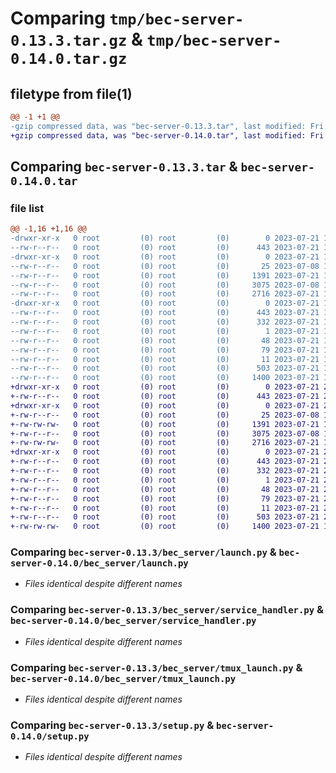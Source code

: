 # Comparing `tmp/bec-server-0.13.3.tar.gz` & `tmp/bec-server-0.14.0.tar.gz`

## filetype from file(1)

```diff
@@ -1 +1 @@
-gzip compressed data, was "bec-server-0.13.3.tar", last modified: Fri Jul 21 15:13:13 2023, max compression
+gzip compressed data, was "bec-server-0.14.0.tar", last modified: Fri Jul 21 20:43:47 2023, max compression
```

## Comparing `bec-server-0.13.3.tar` & `bec-server-0.14.0.tar`

### file list

```diff
@@ -1,16 +1,16 @@
-drwxr-xr-x   0 root         (0) root         (0)        0 2023-07-21 15:13:13.149703 bec-server-0.13.3/
--rw-r--r--   0 root         (0) root         (0)      443 2023-07-21 15:13:13.149703 bec-server-0.13.3/PKG-INFO
-drwxr-xr-x   0 root         (0) root         (0)        0 2023-07-21 15:13:13.144703 bec-server-0.13.3/bec_server/
--rw-r--r--   0 root         (0) root         (0)       25 2023-07-08 15:33:35.000000 bec-server-0.13.3/bec_server/__init__.py
--rw-r--r--   0 root         (0) root         (0)     1391 2023-07-21 15:12:28.000000 bec-server-0.13.3/bec_server/launch.py
--rw-r--r--   0 root         (0) root         (0)     3075 2023-07-08 15:33:35.000000 bec-server-0.13.3/bec_server/service_handler.py
--rw-r--r--   0 root         (0) root         (0)     2716 2023-07-21 15:12:28.000000 bec-server-0.13.3/bec_server/tmux_launch.py
-drwxr-xr-x   0 root         (0) root         (0)        0 2023-07-21 15:13:13.149703 bec-server-0.13.3/bec_server.egg-info/
--rw-r--r--   0 root         (0) root         (0)      443 2023-07-21 15:13:13.000000 bec-server-0.13.3/bec_server.egg-info/PKG-INFO
--rw-r--r--   0 root         (0) root         (0)      332 2023-07-21 15:13:13.000000 bec-server-0.13.3/bec_server.egg-info/SOURCES.txt
--rw-r--r--   0 root         (0) root         (0)        1 2023-07-21 15:13:13.000000 bec-server-0.13.3/bec_server.egg-info/dependency_links.txt
--rw-r--r--   0 root         (0) root         (0)       48 2023-07-21 15:13:13.000000 bec-server-0.13.3/bec_server.egg-info/entry_points.txt
--rw-r--r--   0 root         (0) root         (0)       79 2023-07-21 15:13:13.000000 bec-server-0.13.3/bec_server.egg-info/requires.txt
--rw-r--r--   0 root         (0) root         (0)       11 2023-07-21 15:13:13.000000 bec-server-0.13.3/bec_server.egg-info/top_level.txt
--rw-r--r--   0 root         (0) root         (0)      503 2023-07-21 15:13:13.150703 bec-server-0.13.3/setup.cfg
--rw-r--r--   0 root         (0) root         (0)     1400 2023-07-21 15:12:28.000000 bec-server-0.13.3/setup.py
+drwxr-xr-x   0 root         (0) root         (0)        0 2023-07-21 20:43:47.593832 bec-server-0.14.0/
+-rw-r--r--   0 root         (0) root         (0)      443 2023-07-21 20:43:47.593832 bec-server-0.14.0/PKG-INFO
+drwxr-xr-x   0 root         (0) root         (0)        0 2023-07-21 20:43:47.591832 bec-server-0.14.0/bec_server/
+-rw-r--r--   0 root         (0) root         (0)       25 2023-07-08 15:33:35.000000 bec-server-0.14.0/bec_server/__init__.py
+-rw-rw-rw-   0 root         (0) root         (0)     1391 2023-07-21 18:30:48.000000 bec-server-0.14.0/bec_server/launch.py
+-rw-r--r--   0 root         (0) root         (0)     3075 2023-07-08 15:33:35.000000 bec-server-0.14.0/bec_server/service_handler.py
+-rw-rw-rw-   0 root         (0) root         (0)     2716 2023-07-21 18:30:48.000000 bec-server-0.14.0/bec_server/tmux_launch.py
+drwxr-xr-x   0 root         (0) root         (0)        0 2023-07-21 20:43:47.592832 bec-server-0.14.0/bec_server.egg-info/
+-rw-r--r--   0 root         (0) root         (0)      443 2023-07-21 20:43:47.000000 bec-server-0.14.0/bec_server.egg-info/PKG-INFO
+-rw-r--r--   0 root         (0) root         (0)      332 2023-07-21 20:43:47.000000 bec-server-0.14.0/bec_server.egg-info/SOURCES.txt
+-rw-r--r--   0 root         (0) root         (0)        1 2023-07-21 20:43:47.000000 bec-server-0.14.0/bec_server.egg-info/dependency_links.txt
+-rw-r--r--   0 root         (0) root         (0)       48 2023-07-21 20:43:47.000000 bec-server-0.14.0/bec_server.egg-info/entry_points.txt
+-rw-r--r--   0 root         (0) root         (0)       79 2023-07-21 20:43:47.000000 bec-server-0.14.0/bec_server.egg-info/requires.txt
+-rw-r--r--   0 root         (0) root         (0)       11 2023-07-21 20:43:47.000000 bec-server-0.14.0/bec_server.egg-info/top_level.txt
+-rw-r--r--   0 root         (0) root         (0)      503 2023-07-21 20:43:47.593832 bec-server-0.14.0/setup.cfg
+-rw-rw-rw-   0 root         (0) root         (0)     1400 2023-07-21 18:30:48.000000 bec-server-0.14.0/setup.py
```

### Comparing `bec-server-0.13.3/bec_server/launch.py` & `bec-server-0.14.0/bec_server/launch.py`

 * *Files identical despite different names*

### Comparing `bec-server-0.13.3/bec_server/service_handler.py` & `bec-server-0.14.0/bec_server/service_handler.py`

 * *Files identical despite different names*

### Comparing `bec-server-0.13.3/bec_server/tmux_launch.py` & `bec-server-0.14.0/bec_server/tmux_launch.py`

 * *Files identical despite different names*

### Comparing `bec-server-0.13.3/setup.py` & `bec-server-0.14.0/setup.py`

 * *Files identical despite different names*

